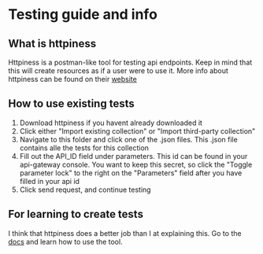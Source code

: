 # Testing guide and info

## What is httpiness

Httpiness is a postman-like tool for testing api endpoints. Keep in mind that this will create resources as if a user were to use it. More info about httpiness can be found on their [website](https://www.httpiness.com/)

## How to use existing tests

1. Download httpiness if you havent already downloaded it
2. Click either "Import existing collection" or "Import third-party collection"
3. Navigate to this folder and click one of the .json files. This .json file contains alle the tests for this collection
4. Fill out the API_ID field under parameters. This id can be found in your api-gateway console. You want to keep this secret, so click the "Toggle parameter lock" to the right on the "Parameters" field after you have filled in your api id
5. Click send request, and continue testing

## For learning to create tests

I think that httpiness does a better job than I at explaining this. Go to the [docs](https://www.httpiness.com/#/docs) and learn how to use the tool.
